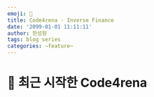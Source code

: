 ```yaml
---
emoji: 🧢
title: Code4rena - Inverse Finance 
date: '2099-01-01 11:11:11'
author: 한성원
tags: blog series 
categories: ~feature~
---
```



# 👋 최근 시작한 Code4rena

```toc

```